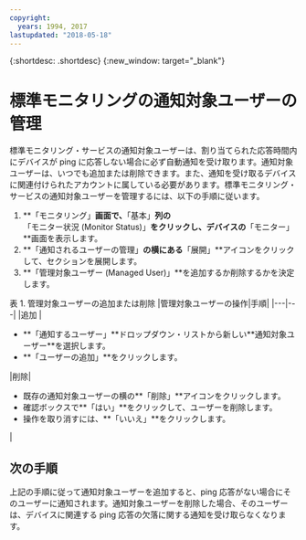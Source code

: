 ```yaml
---
copyright:
  years: 1994, 2017
lastupdated: "2018-05-18"
---
```


{:shortdesc: .shortdesc}
{:new_window: target="_blank"}

# 標準モニタリングの通知対象ユーザーの管理

標準モニタリング・サービスの通知対象ユーザーは、割り当てられた応答時間内にデバイスが ping に応答しない場合に必ず自動通知を受け取ります。通知対象ユーザーは、いつでも追加または削除できます。また、通知を受け取るデバイスに関連付けられたアカウントに属している必要があります。標準モニタリング・サービスの通知対象ユーザーを管理するには、以下の手順に従います。

1. **「モニタリング」**画面で、**「基本」**列の**「モニター状況 (Monitor Status)」**をクリックし、デバイスの**「モニター」**画面を表示します。
3. **「通知されるユーザーの管理」**の横にある**「展開」**アイコンをクリックして、セクションを展開します。
4. **「管理対象ユーザー (Managed User)」**を追加するか削除するかを決定します。

<caption>表 1. 管理対象ユーザーの追加または削除</caption>
|管理対象ユーザーの操作|手順|
|---|---|
|追加 |<ul><li>**「通知するユーザー」**ドロップダウン・リストから新しい**通知対象ユーザー**を選択します。</li><li>**「ユーザーの追加」**をクリックします。</li></ul>
|削除|<ul><li>既存の通知対象ユーザーの横の**「削除」**アイコンをクリックします。</li><li>確認ボックスで**「はい」**をクリックして、ユーザーを削除します。</li><li>操作を取り消すには、**「いいえ」**をクリックします。</li></ul>|

## 次の手順

上記の手順に従って通知対象ユーザーを追加すると、ping 応答がない場合にそのユーザーに通知されます。通知対象ユーザーを削除した場合、そのユーザーは、デバイスに関連する ping 応答の欠落に関する通知を受け取らなくなります。 

